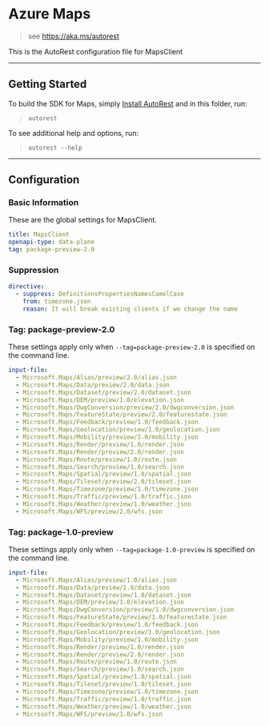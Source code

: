 # Azure Maps

> see https://aka.ms/autorest

This is the AutoRest configuration file for MapsClient

---

## Getting Started

To build the SDK for Maps, simply [Install AutoRest](https://aka.ms/autorest/install) and in this folder, run:

> `autorest`

To see additional help and options, run:

> `autorest --help`

---

## Configuration

### Basic Information

These are the global settings for MapsClient.

``` yaml
title: MapsClient
openapi-type: data-plane
tag: package-preview-2.0
```

### Suppression

``` yaml
directive:
  - suppress: DefinitionsPropertiesNamesCamelCase
    from: timezone.json
    reason: It will break existing clients if we change the name

```


### Tag: package-preview-2.0

These settings apply only when `--tag=package-preview-2.0` is specified on the command line.

```yaml $(tag) == 'package-preview-2.0'
input-file:
  - Microsoft.Maps/Alias/preview/2.0/alias.json
  - Microsoft.Maps/Data/preview/2.0/data.json
  - Microsoft.Maps/Dataset/preview/2.0/dataset.json
  - Microsoft.Maps/DEM/preview/1.0/elevation.json
  - Microsoft.Maps/DwgConversion/preview/2.0/dwgconversion.json
  - Microsoft.Maps/FeatureState/preview/2.0/featurestate.json
  - Microsoft.Maps/Feedback/preview/1.0/feedback.json
  - Microsoft.Maps/Geolocation/preview/1.0/geolocation.json
  - Microsoft.Maps/Mobility/preview/1.0/mobility.json
  - Microsoft.Maps/Render/preview/1.0/render.json
  - Microsoft.Maps/Render/preview/2.0/render.json
  - Microsoft.Maps/Route/preview/1.0/route.json
  - Microsoft.Maps/Search/preview/1.0/search.json
  - Microsoft.Maps/Spatial/preview/1.0/spatial.json
  - Microsoft.Maps/Tileset/preview/2.0/tileset.json
  - Microsoft.Maps/Timezone/preview/1.0/timezone.json
  - Microsoft.Maps/Traffic/preview/1.0/traffic.json
  - Microsoft.Maps/Weather/preview/1.0/weather.json
  - Microsoft.Maps/WFS/preview/2.0/wfs.json
```
### Tag: package-1.0-preview

These settings apply only when `--tag=package-1.0-preview` is specified on the command line.

``` yaml $(tag) == 'package-1.0-preview'
input-file:
  - Microsoft.Maps/Alias/preview/1.0/alias.json
  - Microsoft.Maps/Data/preview/1.0/data.json
  - Microsoft.Maps/Dataset/preview/1.0/dataset.json
  - Microsoft.Maps/DEM/preview/1.0/elevation.json
  - Microsoft.Maps/DwgConversion/preview/1.0/dwgconversion.json
  - Microsoft.Maps/FeatureState/preview/1.0/featurestate.json
  - Microsoft.Maps/Feedback/preview/1.0/feedback.json
  - Microsoft.Maps/Geolocation/preview/1.0/geolocation.json
  - Microsoft.Maps/Mobility/preview/1.0/mobility.json
  - Microsoft.Maps/Render/preview/1.0/render.json
  - Microsoft.Maps/Render/preview/2.0/render.json
  - Microsoft.Maps/Route/preview/1.0/route.json
  - Microsoft.Maps/Search/preview/1.0/search.json
  - Microsoft.Maps/Spatial/preview/1.0/spatial.json
  - Microsoft.Maps/Tileset/preview/1.0/tileset.json
  - Microsoft.Maps/Timezone/preview/1.0/timezone.json
  - Microsoft.Maps/Traffic/preview/1.0/traffic.json
  - Microsoft.Maps/Weather/preview/1.0/weather.json
  - Microsoft.Maps/WFS/preview/1.0/wfs.json
```

